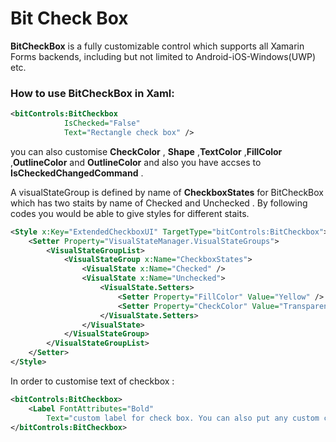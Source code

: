 # Bit Check Box

**BitCheckBox** is a fully customizable control which supports all Xamarin Forms backends, including but not limited to Android-iOS-Windows(UWP) etc.

### How to use BitCheckBox in Xaml:

```xml
<bitControls:BitCheckbox
            IsChecked="False"
            Text="Rectangle check box" />
```
you can also customise **CheckColor** , **Shape** ,**TextColor** ,**FillColor** ,**OutlineColor** and **OutlineColor** and also you have accses to **IsCheckedChangedCommand** .

A visualStateGroup is defined by name of **CheckboxStates** for BitCheckBox which has two staits by name of Checked and Unchecked . By following codes you would be able to give styles for different staits.

```xml
<Style x:Key="ExtendedCheckboxUI" TargetType="bitControls:BitCheckbox">
    <Setter Property="VisualStateManager.VisualStateGroups">
        <VisualStateGroupList>
            <VisualStateGroup x:Name="CheckboxStates">
                <VisualState x:Name="Checked" />
                <VisualState x:Name="Unchecked">
                    <VisualState.Setters>
                        <Setter Property="FillColor" Value="Yellow" />
                        <Setter Property="CheckColor" Value="Transparent" />
                    </VisualState.Setters>
                </VisualState>
            </VisualStateGroup>
        </VisualStateGroupList>
    </Setter>
</Style>
```

In order to customise text of checkbox :

```xml
<bitControls:BitCheckbox>
    <Label FontAttributes="Bold" 
        Text="custom label for check box. You can also put any custom control here!" />
</bitControls:BitCheckbox>
```